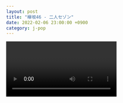 ```yaml
---
layout: post
title: "欅坂46 - 二人セゾン"
date: 2022-02-06 23:00:00 +0900
category: j-pop
---
```


<div class="video-container">
    <video id="player" class="video-js vjs-default-skin vjs-big-play-centered" data-json="/public/json/j-pop/欅坂46 - 二人セゾン.json"></video>
</div>

```
```